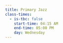 ```yaml
---
title: Primary Jazz
class-times:
  - is-tbc: false
    start-time: 04:15 AM
    end-time: 05:00 PM
    day: Wednesday
---
```

